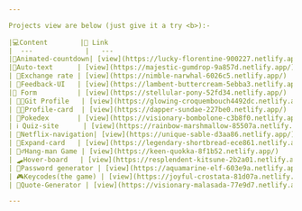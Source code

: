 ```yaml
---

Projects view are below (just give it a try <b>):-
  
|💻Content        |🔗 Link                                                   |code|
|  ---             |   ---                                                   |---|
|🔢Animated-countdown| [view](https://lucky-florentine-900227.netlify.app/)   |--[code]-- |
|🔢Auto-text      | [view](https://majestic-gumdrop-9a857d.netlify.app/)      |[code] |
| 💱Exchange rate | [view](https://nimble-narwhal-6026c5.netlify.app/)        |[code] |
| 🏣Feedback-UI   | [view](https://lambent-buttercream-5ebba3.netlify.app/)   |[code] |
|💁 Form          | [view](https://stellular-pony-52fd34.netlify.app/)        |[code] |
| 🧑‍💼Git Profile   | [view](https://glowing-croquembouch4492dc.netlify.app/)   |[code] |
| 🧑‍💼Profile-card  | [view](https://dapper-sundae-227be0.netlify.app/)         |[code] |
| 🐅Pokedex       | [view](https://visionary-bombolone-c3b8f0.netlify.app/)   |[code] |
| ℹ️ Quiz-site      | [view](https://rainbow-marshmallow-85507a.netlify.app/)   |[code] |
| 📔Netflix-navigation| [view](https://unique-sable-d3aa86.netlify.app/)      |[code] |
| 🎴Expand-card   | [view](https://legendary-shortbread-ece861.netlify.app/)  |[-code-](https://github.com/Khush1009i/mini--projects/tree/cd5c569e20ad49279922208fd57271f85ccd930f/expanding%20cards) |
| 🧗‍♂️Hang-man Game | [view](https://keen-quokka-8f1b52.netlify.app/)           |[code] |
| 🛹Hover-board   | [view](https://resplendent-kitsune-2b2a01.netlify.app/)   |[code](https://github.com/Khush1009i/mini--projects/tree/main/Hoverboard)|
| 🔏Password generator | [view](https://aquamarine-elf-603e9a.netlify.app/)   |[code] |
| 🎮Keycodes(the game) | [view](https://joyful-crostata-81d07a.netlify.app/)  |[code] |
| 📑Quote-Generator | [view](https://visionary-malasada-77e9d7.netlify.app/)  |[code] |

---
```

